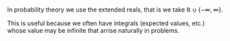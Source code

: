 In probability theory we use the extended reals, that is we take $\mathbb{R} \cup \{-\infty, \infty\}$.

This is useful because we often have integrals (expected values, etc.) whose value may be infinite that arrise naturally in problems.